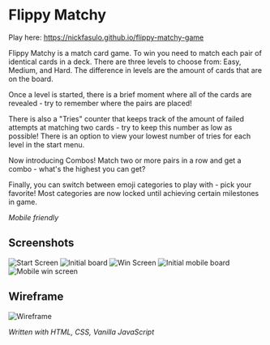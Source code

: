 # Flippy Matchy

Play here: https://nickfasulo.github.io/flippy-matchy-game

Flippy Matchy is a match card game. To win you need to match each pair of identical cards in a deck. There are three levels to choose from: Easy, Medium, and Hard. The difference in levels are the amount of cards that are on the board.

Once a level is started, there is a brief moment where all of the cards are revealed - try to remember where the pairs are placed!

There is also a "Tries" counter that keeps track of the amount of failed attempts at matching two cards - try to keep this number as low as possible! There is an option to view your lowest number of tries for each level in the start menu.

Now introducing Combos! Match two or more pairs in a row and get a combo - what's the highest you can get? 

Finally, you can switch between emoji categories to play with - pick your favorite! Most categories are now locked until achieving certain milestones in game.

_Mobile friendly_

## Screenshots

![Start Screen](screenshots/start-screen.png)
![Initial board](screenshots/initial-board.png)
![Win Screen](screenshots/win-screen.png)
![Initial mobile board](screenshots/initial-mobile.png)
![Mobile win screen](screenshots/mobile-win.png)

## Wireframe
![Wireframe](screenshots/wireframe.jpg)

_Written with HTML, CSS, Vanilla JavaScript_


